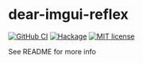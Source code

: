 # dear-imgui-reflex

[![GitHub CI](https://github.com/o1lo01ol1o/dear-imgui-reflex/workflows/CI/badge.svg)](https://github.com/o1lo01ol1o/dear-imgui-reflex/actions)
[![Hackage](https://img.shields.io/hackage/v/dear-imgui-reflex.svg?logo=haskell)](https://hackage.haskell.org/package/dear-imgui-reflex)
[![MIT license](https://img.shields.io/badge/license-MIT-blue.svg)](LICENSE)

See README for more info
